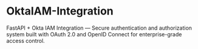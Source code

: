 # OktaIAM-Integration
FastAPI + Okta IAM Integration — Secure authentication and authorization system built with OAuth 2.0 and OpenID Connect for enterprise-grade access control.
